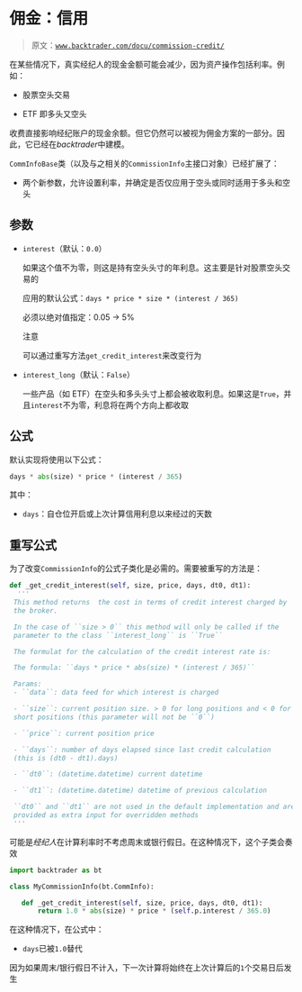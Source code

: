 # 佣金：信用

> 原文：[`www.backtrader.com/docu/commission-credit/`](https://www.backtrader.com/docu/commission-credit/)

在某些情况下，真实经纪人的现金金额可能会减少，因为资产操作包括利率。例如：

+   股票空头交易

+   ETF 即多头又空头

收费直接影响经纪账户的现金余额。但它仍然可以被视为佣金方案的一部分。因此，它已经在*backtrader*中建模。

`CommInfoBase`类（以及与之相关的`CommissionInfo`主接口对象）已经扩展了：

+   两个新参数，允许设置利率，并确定是否仅应用于空头或同时适用于多头和空头

## 参数

+   `interest`（默认：`0.0`）

    如果这个值不为零，则这是持有空头头寸的年利息。这主要是针对股票空头交易的

    应用的默认公式：`days * price * size * (interest / 365)`

    必须以绝对值指定：0.05 -> 5%

    注意

    可以通过重写方法`get_credit_interest`来改变行为

+   `interest_long`（默认：`False`）

    一些产品（如 ETF）在空头和多头头寸上都会被收取利息。如果这是`True`，并且`interest`不为零，利息将在两个方向上都收取

## 公式

默认实现将使用以下公式：

```py
days * abs(size) * price * (interest / 365)
```

其中：

+   `days`：自仓位开启或上次计算信用利息以来经过的天数

## 重写公式

为了改变`CommissionInfo`的公式子类化是必需的。需要被重写的方法是：

```py
def _get_credit_interest(self, size, price, days, dt0, dt1):
  '''
 This method returns  the cost in terms of credit interest charged by
 the broker.

 In the case of ``size > 0`` this method will only be called if the
 parameter to the class ``interest_long`` is ``True``

 The formulat for the calculation of the credit interest rate is:

 The formula: ``days * price * abs(size) * (interest / 365)``

 Params:
 - ``data``: data feed for which interest is charged

 - ``size``: current position size. > 0 for long positions and < 0 for
 short positions (this parameter will not be ``0``)

 - ``price``: current position price

 - ``days``: number of days elapsed since last credit calculation
 (this is (dt0 - dt1).days)

 - ``dt0``: (datetime.datetime) current datetime

 - ``dt1``: (datetime.datetime) datetime of previous calculation

 ``dt0`` and ``dt1`` are not used in the default implementation and are
 provided as extra input for overridden methods
 '''
```

可能是*经纪人*在计算利率时不考虑周末或银行假日。在这种情况下，这个子类会奏效

```py
import backtrader as bt

class MyCommissionInfo(bt.CommInfo):

   def _get_credit_interest(self, size, price, days, dt0, dt1):
       return 1.0 * abs(size) * price * (self.p.interest / 365.0)
```

在这种情况下，在公式中：

+   `days`已被`1.0`替代

因为如果周末/银行假日不计入，下一次计算将始终在上次计算后的`1`个交易日后发生

